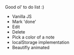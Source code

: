 Good ol' to do list :)

- Vanilla JS
- Mark 'done'
- Edit
- Delete
- Pick a color of a note
- localStorage implementation
- Beautifly animated
